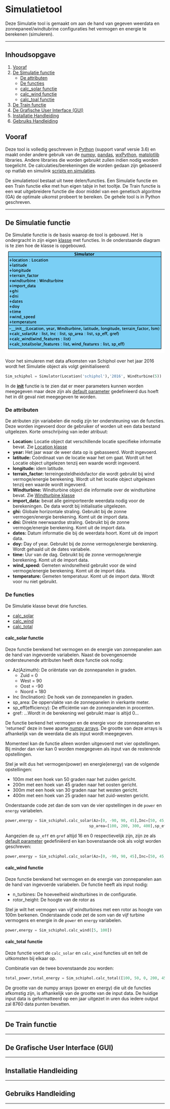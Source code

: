 # Simulatietool

Deze Simulatie tool is gemaakt om aan de hand van gegeven weerdata en zonnepaneel/windtubrine configuraties het vermogen en energie te berekenen (simuleren).

_____

## Inhoudsopgave
1. [Vooraf](https://github.com/Jerscovad/SimulatieTool#vooraf)
2. [De Simulatie functie](https://github.com/Jerscovad/SimulatieTool#de-simulatie-functie)
   * [De attributen](https://github.com/Jerscovad/SimulatieTool#de-attributen)
   * [De functies](https://github.com/Jerscovad/SimulatieTool#de-functies)
   * [calc_solar functie](https://github.com/Jerscovad/SimulatieTool#calc_solar-functie)
   * [calc_wind functie](https://github.com/Jerscovad/SimulatieTool#calc_wind-functie)
   * [calc_toal functie](https://github.com/Jerscovad/SimulatieTool#calc_total-functie)
3. [De Train functie](https://github.com/Jerscovad/SimulatieTool#de-train-functie)
4. [De Grafische User Interface (GUI)](https://github.com/Jerscovad/SimulatieTool#de-grafische-user-interface-gui)
5. [Installatie Handleiding](https://github.com/Jerscovad/SimulatieTool#installatie-handleiding)
6. [Gebruiks Handleiding](https://github.com.Jerscovad/SimulatieTool#gebruiks-handleiding)

## Vooraf
Deze tool is volledig geschreven in [Python](https://www.python.org/) (support vanaf versie 3.6) en maakt onder andere gebruik van de [numpy](https://numpy.org/), [pandas](https://pandas.pydata.org/), [wxPython](https://wxpython.org/), [matplotlib](https://matplotlib.org/) libraries. Andere libraries die worden gebruikt zullen indien nodig worden toegelicht. De calculaties/berekeningen die worden gedaan zijn gebaseerd op matlab en simulink [scripts en simulaties](https://github.com/Jerscovad/SimulatieTool/tree/master/Matlab).

De simulatietool bestaat uit twee delen/functies. Een Simulatie functie en een Train functie elke met hun eigen tabje in het tooltje. De Train functie is een wat uitgebreidere functie die door middel van een genetisch algoritme (GA) de optimale uikomst probeert te bereiken.
De gehele tool is in Python geschreven.

_____

## De Simulatie functie

De Simulatie functie is de basis waarop de tool is gebouwd. Het is ondergracht in zijn eigen [klasse](https://github.com/Jerscovad/SimulatieTool/blob/master/src/simulator.py) met functies. In de onderstaande diagram is te zien hoe de klasse is opgebouwd.
![Simulator class](https://github.com/Jerscovad/SimulatieTool/blob/master/images/design/Simulator_classe.png)

Voor het simuleren met data afkomsten van Schiphol over het jaar 2016 wordt het Simulatie object als volgt geinitialiseerd:
```python
Sim_schiphol = Simulator(Location('schiphol'),'2016', Windturbine(5))
```

In de [__init__](https://github.com/Jerscovad/SimulatieTool/blob/master/src/simulator.py#L22) functie is te zien dat er meer parameters kunnen worden meegegeven maar deze zijn als [default parameter](https://docs.python.org/2.0/ref/function.html) gedefinieerd dus hoeft het in dit geval niet meegegeven te worden.

### De attributen
De atributen zijn variabelen die nodig zijn ter ondersteuning van de functies. Deze worden ingevoerd door de gebruiker of worden uit een data bestand uitgelezen.
Korte omschrijving van ieder atribuut:
- **Location:** Locatie object dat verschillende locatie specifieke informatie bevat. Zie [Location klasse](https://github.com/Jerscovad/SimulatieTool/blob/master/src/location.py "Location object")
- **year:** Het jaar waar de weer data op is gebasseerd. Wordt ingevoerd.
- **latitude:** Coördinaat van de locatie waar het om gaat. Wordt uit het Locatie object uitgelezen tenzij een waarde wordt ingevoerd.
- **longitude:** idem latitude.
- **terrain_factor:** terreingesteldheidsfactor die wordt gebruikt bij wind vermoge/energie berekening. Wordt uit het locatie object uitgelezen tenzij een waarde wordt ingevoerd.
- **Windturbine:** Windturbine object die informatie over de windturbine bevat. Zie [Windturbine klasse](https://github.com/Jerscovad/SimulatieTool/blob/master/src/generators.py)
- **import_data:** bevat alle geimporteerde weerdata nodig voor de berekeningen. De data wordt bij initialisatie uitgelezen.
- **ghi:** Globale horizontale straling. Gebruikt bij de zonne vermogen/energie berekening. Komt uit de import data.
- **dni:** Direkte neerwaardse straling. Gebruikt bij de zonne vermoge/energie berekening. Komt uit de import data.
- **dates:** Datum informatie die bij de weerdata hoort. Komt uit de import data.
- **doy:** Day of year. Gebruikt bij de zonne vermoge/energie berekening. Wordt gehaald uit de dates variabele.
- **time:** Uur van de dag. Gebruikt bij de zonne vermoge/energie berekening. Komt uit de import data.
- **wind_speed:** Gemeten windsnelheid gebruikt voor de wind vermoge/energie berekening. Komt uit de import data.
- **temperature:** Gemeten temperatuur. Komt uit de import data. Wordt voor nu niet gebruikt.

### De functies
De Simulatie klasse bevat drie functies.
- [calc_solar](https://github.com/Jerscovad/SimulatieTool#calc_solar-functie)
- [calc_wind](https://github.com/Jerscovad/SimulatieTool#calc_wind-functie)
- [calc_total](https://github.com/Jerscovad/SimulatieTool#calc_total-functie)

#### calc_solar functie
Deze functie berekend het vermogen en de energie van zonnepanelen aan de hand van ingevoerde variabelen.
Naast de bovengenoemde ondersteunende attributen heeft deze functie ook nodig: 

* Az(Azimuth): De oriëntatie van de zonnepanelen in graden.
  * Zuid = 0
  * West = 90
  * Oost = -90
  * Noord = 180
* Inc (Inclination): De hoek van de zonnepanelen in graden.
* sp_area: De oppervlakte van de zonnepanelen in vierkante meter.
* sp_eff(efficiency): De efficiëntie van de zonnepanelen in procenten.
* gref: ...Wordt in de berekening wel gebruikt maar is altijd 0...

De functie berkend het vermogen en de energie voor de zonnepanelen en 'returned' deze in twee aparte [numpy arrays](https://numpy.org/doc/stable/reference/generated/numpy.array.html?highlight=array#numpy.array). De grootte van deze arrays is afhankelijk van de weerdata die als input wordt meegegeven.

Momenteel kan de functie alleen worden uitgevoerd met vier opstellingen. Bij minder dan vier kan 0 worden meegegeven als input van de resterende opstellingen.

Stel je wilt dus het vermogen(power) en energie(energy) van de volgende opstellingen:
 * 100m met een hoek van 50 graden naar het zuiden gericht.
 * 200m met een hoek van 45 graden naar het oosten gericht.
 * 300m met een hoek van 30 graden naar het westen gericht.
 * 400m met een hoek van 25 graden naar het zuid-westen gericht.

Onderstaande code zet dan de som van de vier opstellingen in de `power` en `energy` variabelen.
```python
power,energy = Sim_schiphol.calc_solar(Az=[0, -90, 90, 45],Inc=[50, 45, 30, 25],
                                     sp_area=[100, 200, 300, 400],sp_eff=16,gref=0)
```
Aangezien de `sp_eff` en `gref` altijd 16 en 0 respectievelijk zijn, zijn ze als [default parameter](https://docs.python.org/2.0/ref/function.html) gedefiniëerd en kan bovenstaande ook als volgt worden geschreven:

```python
power,energy = Sim_schiphol.calc_solar(Az=[0, -90, 90, 45],Inc=[50, 45, 30, 25],sp_area=[100, 200, 300, 400])
```

#### calc_wind functie
Deze functie berekend het vermogen en de energie van zonnepanelen aan de hand van ingevoerde variabelen.
De functie heeft als input nodig:
* n_turbines: De hoeveelheid windturbines in de configuratie.
* rotor_height: De hoogte van de rotor as

Stel je wilt het vermogen van vijf windturbines met een rotor as hoogte van 100m berkenen.
Onderstaande code zet de som van de vijf turbine vermogens en energie in de `power` en `energy` variabelen.
```python
power,energy = Sim_schiphol.calc_wind([5, 100])
```

#### calc_total functie
Deze functie voert de `calc_solar` en `calc_wind` functies uit en telt de uitkomsten bij elkaar op.

Combinatie van de twee bovenstaande zou worden:
```python
total_power,total_energy = Sim_schiphol.calc_total([100, 50, 0, 200, 45, -90, 300, 30, 90, 400, 25, 45],[5, 100], 16)
```

De grootte van de numpy arrays (power en energy) die uit de functies afkomstig zijn, is afhankelijk van de grootte van de input data. De huidige input data is geformatteerd op een jaar uitgezet in uren dus iedere output zal 8760 data punten bevatten.


_____

## De Train functie


_____

## De Grafische User Interface (GUI)

_____

## Installatie Handleiding

_____

## Gebruiks Handleiding

_____

